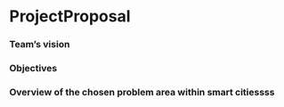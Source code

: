 # ProjectProposal

### Team’s vision

### Objectives

### Overview of the chosen problem area within smart citiessss

